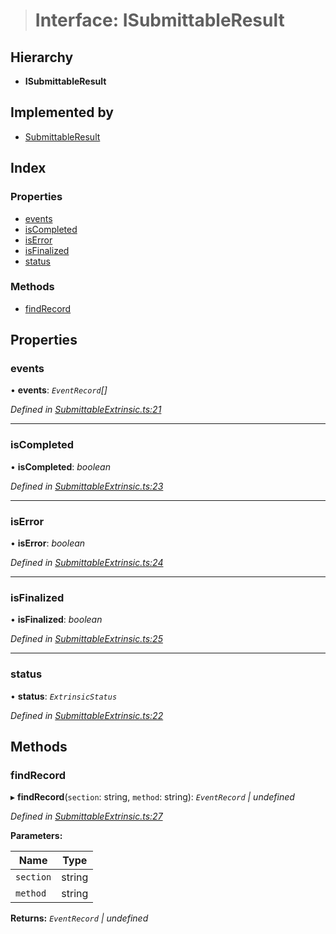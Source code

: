 > # Interface: ISubmittableResult

## Hierarchy

* **ISubmittableResult**

## Implemented by

* [SubmittableResult](../classes/_submittableextrinsic_.submittableresult.md)

## Index

### Properties

* [events](_submittableextrinsic_.isubmittableresult.md#events)
* [isCompleted](_submittableextrinsic_.isubmittableresult.md#iscompleted)
* [isError](_submittableextrinsic_.isubmittableresult.md#iserror)
* [isFinalized](_submittableextrinsic_.isubmittableresult.md#isfinalized)
* [status](_submittableextrinsic_.isubmittableresult.md#status)

### Methods

* [findRecord](_submittableextrinsic_.isubmittableresult.md#findrecord)

## Properties

###  events

• **events**: *`EventRecord`[]*

*Defined in [SubmittableExtrinsic.ts:21](https://github.com/polkadot-js/api/blob/aa3de43/packages/api/src/SubmittableExtrinsic.ts#L21)*

___

###  isCompleted

• **isCompleted**: *boolean*

*Defined in [SubmittableExtrinsic.ts:23](https://github.com/polkadot-js/api/blob/aa3de43/packages/api/src/SubmittableExtrinsic.ts#L23)*

___

###  isError

• **isError**: *boolean*

*Defined in [SubmittableExtrinsic.ts:24](https://github.com/polkadot-js/api/blob/aa3de43/packages/api/src/SubmittableExtrinsic.ts#L24)*

___

###  isFinalized

• **isFinalized**: *boolean*

*Defined in [SubmittableExtrinsic.ts:25](https://github.com/polkadot-js/api/blob/aa3de43/packages/api/src/SubmittableExtrinsic.ts#L25)*

___

###  status

• **status**: *`ExtrinsicStatus`*

*Defined in [SubmittableExtrinsic.ts:22](https://github.com/polkadot-js/api/blob/aa3de43/packages/api/src/SubmittableExtrinsic.ts#L22)*

## Methods

###  findRecord

▸ **findRecord**(`section`: string, `method`: string): *`EventRecord` | undefined*

*Defined in [SubmittableExtrinsic.ts:27](https://github.com/polkadot-js/api/blob/aa3de43/packages/api/src/SubmittableExtrinsic.ts#L27)*

**Parameters:**

Name | Type |
------ | ------ |
`section` | string |
`method` | string |

**Returns:** *`EventRecord` | undefined*